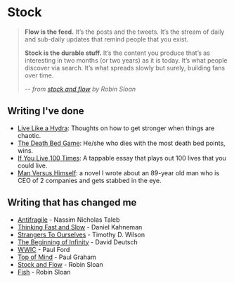 # Stock

> **Flow is the feed.** It’s the posts and the tweets. It’s the stream of daily and sub-daily updates that remind people that you exist.
> 
> **Stock is the durable stuff.** It’s the content you produce that’s as interesting in two months (or two years) as it is today. It’s what people discover via search. It’s what spreads slowly but surely, building fans over time.
> 
> -- *from [stock and flow](http://snarkmarket.com/2010/4890) by Robin Sloan*

## Writing I've done

* [Live Like a Hydra](https://medium.com/better-humans/c02337782a89): Thoughts on how to get stronger when things are chaotic.
* [The Death Bed Game](https://medium.com/better-humans/20cc8d9c7494): He/she who dies with the most death bed points, wins.
* [If You Live 100 Times](https://readtapestry.com/s/RVwPvalHq/): A tappable essay that plays out 100 lives that you could live.
* [Man Versus Himself](http://www.amazon.com/Versus-Himself-Erik-Keith-Benson/dp/0595283535): a novel I wrote about an 89-year old man who is CEO of 2 companies and gets stabbed in the eye.

## Writing that has changed me

* [Antifragile](http://www.amazon.com/Antifragile-Things-That-Gain-Disorder/dp/1400067820/) - Nassim Nicholas Taleb
* [Thinking Fast and Slow](http://www.amazon.com/Thinking-Fast-Slow-Daniel-Kahneman/dp/0374533555) - Daniel Kahneman
* [Strangers To Ourselves](http://www.amazon.com/Strangers-Ourselves-Discovering-Adaptive-Unconscious/dp/0674013824) - Timothy D. Wilson
* [The Beginning of Infinity](http://www.amazon.com/The-Beginning-Infinity-Explanations-Transform/dp/0143121359) - David Deutsch
* [WWIC](http://www.ftrain.com/wwic.html) - Paul Ford
* [Top of Mind](http://www.paulgraham.com/top.html) - Paul Graham
* [Stock and Flow](http://snarkmarket.com/2010/4890) - Robin Sloan
* [Fish](http://www.robinsloan.com/fish/) - Robin Sloan

